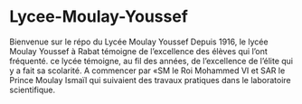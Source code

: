 # Lycee-Moulay-Youssef

Bienvenue sur le répo du Lycée Moulay Youssef
Depuis 1916, le lycée Moulay Youssef à Rabat témoigne de l’excellence des élèves qui l’ont fréquenté. ce lycée témoigne, au fil des années, de l’excellence de l’élite qui y a fait sa scolarité. A commencer par «SM le Roi Mohammed VI et SAR le Prince Moulay Ismaïl qui suivaient des travaux pratiques dans le laboratoire scientifique.
